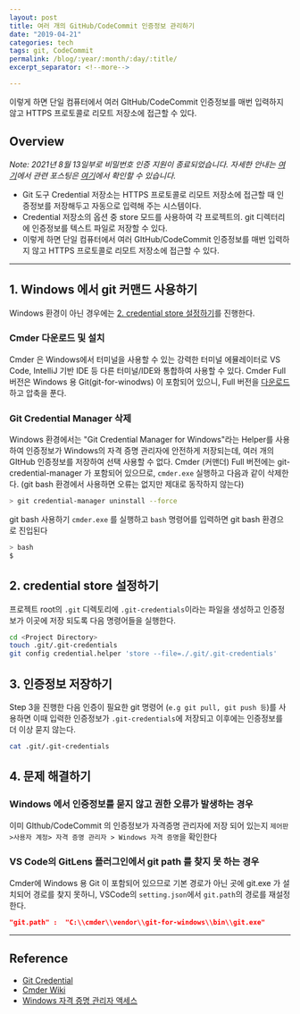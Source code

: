 ```yaml
---
layout: post
title: 여러 개의 GitHub/CodeCommit 인증정보 관리하기
date: "2019-04-21"
categories: tech
tags: git, CodeCommit
permalink: /blog/:year/:month/:day/:title/
excerpt_separator: <!--more-->

---
```


이렇게 하면 단일 컴퓨터에서 여러 GItHub/CodeCommit 인증정보를 매번 입력하지 않고 HTTPS 프로토콜로 리모트 저장소에 접근할 수 있다.
<!--more-->
<!-- 
summary: 이렇게 하면 단일 컴퓨터에서 여러 GItHub/CodeCommit 인증정보를 매번 입력하지 않고 HTTPS 프로토콜로 리모트 저장소에 접근할 수 있다.
 -->

<!-- <TOCInline toc={props.toc} exclude="Overview" toHeading={2,3} asDisclosure/> -->

## Overview

_Note: 2021년 8월 13일부로 비밀번호 인증 지원이 종료되었습니다. 자세한 안내는 [여기](https://github.blog/2020-12-15-token-authentication-requirements-for-git-operations/)에서 관련 포스팅은 [여기](/blog/2021/08/16/how-to-connecting-to-github-with-ssh)에서 확인할 수 있습니다._

* Git 도구 Credential 저장소는 HTTPS 프로토콜로 리모트 저장소에 접근할 때 인증정보를 저장해두고 자동으로 입력해 주는 시스템이다.
* Credential 저장소의 옵션 중 store 모드를 사용하여 각 프로젝트의. git 디렉터리에 인증정보를 텍스트 파일로 저장할 수 있다.
* 이렇게 하면 단일 컴퓨터에서 여러 GItHub/CodeCommit 인증정보를 매번 입력하지 않고 HTTPS 프로토콜로 리모트 저장소에 접근할 수 있다.

---

## 1. Windows 에서 git 커맨드 사용하기  

Windows 환경이 아닌 경우에는 [2. credential store 설정하기](#2-credential-store-setup)를 진행한다.

### Cmder 다운로드 및 설치

Cmder 은 Windows에서 터미널을 사용할 수 있는 강력한 터미널 에뮬레이터로 VS Code, IntelliJ 기반 IDE 등 다른 터미널/IDE와 통합하여 사용할 수 있다. Cmder Full 버전은 Windows 용 Git(git-for-winodws) 이 포함되어 있으니, Full 버전을 [다운로드](https://cmder.net/) 하고 압축을 푼다.
### Git Credential Manager 삭제  

Windows 환경에서는 "Git Credential Manager for Windows"라는 Helper를 사용하여 인증정보가 Windows의 자격 증명 관리자에 안전하게 저장되는데, 여러 개의 GItHub 인증정보를 저장하여 선택 사용할 수 없다.  Cmder (커맨더) Full 버전에는 git-credential-manager 가 포함되어 있으므로, `cmder.exe` 실행하고 다음과 같이 삭제한다. (git bash 환경에서 사용하면 오류는 없지만 제대로 동작하지 않는다)

```bash
> git credential-manager uninstall --force
```

git bash 사용하기
`cmder.exe` 를 실행하고 `bash` 명령어를 입력하면 git bash 환경으로 진입된다

```bash
> bash
$ 
```

<h2 id="2-credential-store-setup">2. credential store 설정하기</h2>

프로젝트 root의 `.git` 디렉토리에 `.git-credentials`이라는 파일을 생성하고 인증정보가 이곳에 저장 되도록 다음 명령어들을 실행한다.

```bash
cd <Project Directory> 
touch .git/.git-credentials
git config credential.helper 'store --file=./.git/.git-credentials' 
```

## 3. 인증정보 저장하기  

Step 3을 진행한 다음 인증이 필요한 git 명령어 (`e.g git pull, git push 등`)를 사용하면 이때 입력한 인증정보가 `.git-credentials`에 저장되고 이후에는 인증정보를 더 이상 묻지 않는다.

```bash
cat .git/.git-credentials
```

## 4. 문제 해결하기

### Windows 에서 인증정보를 묻지 않고 권한 오류가 발생하는 경우

이미 GIthub/CodeCommit 의 인증정보가 자격증명 관리자에 저장 되어 있는지 `제어판>사용자 계정> 자격 증명 관리자 > Windows 자격 증명`을 확인한다

### VS Code의 GitLens 플러그인에서 git path 를 찾지 못 하는 경우

Cmder에 Windows 용 Git 이 포함되어 있으므로 기본 경로가 아닌 곳에 git.exe 가 설치되어 경로를 찾지 못하니, VSCode의  `setting.json`에서 `git.path`의 경로를 재설정한다.

```json
"git.path" :  "C:\\cmder\\vendor\\git-for-windows\\bin\\git.exe"
```

---

## Reference

* [Git Credential](https://git-scm.com/book/ko/v2/Git-도구-Credential-저장소)
* [Cmder Wiki](https://github.com/cmderdev/cmder/wiki)
* [Windows 자격 증명 관리자 액세스](https://support.microsoft.com/ko-kr/help/4026814/windows-accessing-credential-manager)
